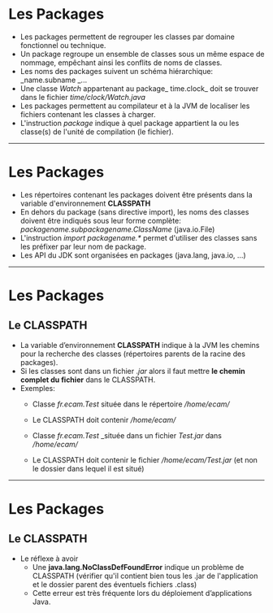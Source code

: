 
# Les Packages

- Les packages permettent de regrouper les classes par domaine fonctionnel ou technique.
- Un package regroupe un ensemble de classes sous un même espace de nommage, empêchant ainsi les conflits de noms de classes.
- Les noms des packages suivent un schéma hiérarchique: _name.subname _...
- Une classe _Watch_ appartenant au package_ time.clock_ doit se trouver dans le fichier _time/clock/Watch.java_
- Les packages permettent au compilateur et à la JVM de localiser les fichiers contenant les classes à charger.
- L'instruction _package_ indique à quel package appartient la ou les classe(s) de l'unité de compilation (le fichier).

---

# Les Packages

- Les répertoires contenant les packages doivent être présents dans la variable d'environnement **CLASSPATH**
- En dehors du package (sans directive import), les noms des classes doivent être indiqués sous leur forme complète: _packagename.subpackagename.ClassName_ (java.io.File)
- L'instruction _import packagename.*_ permet d'utiliser des classes sans les préfixer par leur nom de package.   
- Les API du JDK sont organisées en packages (java.lang, java.io, ...)

---

# Les Packages
## Le CLASSPATH

- La variable d’environnement **CLASSPATH** indique à la JVM les chemins pour la recherche des classes (répertoires parents de la racine des packages).
- Si les classes sont dans un fichier ._jar_ alors il faut mettre **le chemin complet du fichier** dans le CLASSPATH.
- Exemples:
  - Classe _fr.ecam.Test_ située dans le répertoire _/home/ecam/_
  - Le CLASSPATH doit contenir _/home/ecam/_

  - Classe _fr.ecam.Test_ _située dans un fichier _Test.jar_ dans _/home/ecam/_
  - Le CLASSPATH doit contenir le fichier _/home/ecam/Test.jar_ (et non le dossier dans lequel il est situé)

---

# Les Packages
## Le CLASSPATH

- Le réflexe à avoir
  - Une **java.lang.NoClassDefFoundError** indique un problème de CLASSPATH (vérifier qu'il contient bien tous les .jar de l'application et le dossier parent des éventuels fichiers .class)
  - Cette erreur est très fréquente lors du déploiement d’applications Java.
